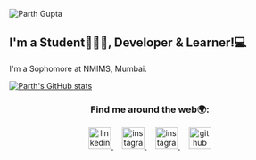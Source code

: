 ![Parth Gupta](https://user-images.githubusercontent.com/82574933/142492135-4bd0aed8-78d9-4936-abb4-36a718be0943.png)



## I'm a Student👨🏻‍🎓, Developer & Learner!💻

I'm a Sophomore at NMIMS, Mumbai.

<!-- <img align="right" style="width: 300px;" src="https://user-images.githubusercontent.com/82574933/142664206-dd52e0a2-3718-4e9f-b24a-58ff96e0e0ce.png"> -->


[![Parth's GitHub stats](https://github-readme-stats.vercel.app/api?username=parth-gpt&count_private=true&show_icons=true&theme=maroongold&title_color=fff&icon_color=fff)](https://github.com/parth-gpt/github-readme-stats)


<!-- 
<img src="https://github-readme-streak-stats.herokuapp.com/?user=parth-gpt&theme=maroongold" width="48%" >

[![Top Langs](https://github-readme-stats.vercel.app/api/top-langs/?username=parth-gpt&layout=compact&theme=maroongold&title_color=fff)](https://github.com/parth-gpt/github-readme-stats)


 -->

<!-- [![Parth's github activity graph](https://activity-graph.herokuapp.com/graph?username=parth-gpt&bg_color=260302&color=fff&line=dfa93e)](https://github.com/parth-gpt/github-readme-activity-graph) -->


  <h3 align="center"> Find me around the web🌍: </h3>
<p align="center">
  <a href="https://www.linkedin.com/in/parth-gupta-760b1411b/">
    <img src="https://user-images.githubusercontent.com/82574933/142631234-5582e68d-3266-456d-ba13-d7b30c351f04.png" style="width:40px;" alt="linkedin">
  </a>
 &nbsp; &nbsp;
  <a href="https://www.instagram.com/parth_gpt/">
    <img src="https://user-images.githubusercontent.com/82574933/142631171-3a691a5a-f1fb-4134-8033-28d47b54c5ca.png" style="width:40px;" alt="instagram">
  </a>
 &nbsp; &nbsp;
  <a href="https://www.instagram.com/theshutterstories_/">
    <img src="https://user-images.githubusercontent.com/82574933/142631247-72627bc6-1149-4bff-93d1-d0c18cc07aa4.png" style="width:40px;" alt="instagram">
  </a>
 &nbsp; &nbsp;
  <a href="https://github.com/parth-gpt">
    <img src="https://user-images.githubusercontent.com/82574933/142631270-652b0015-8d47-4423-9c7e-783eafc3a133.png" style="width:40px;" alt="github">
  </a>
</p>



 

